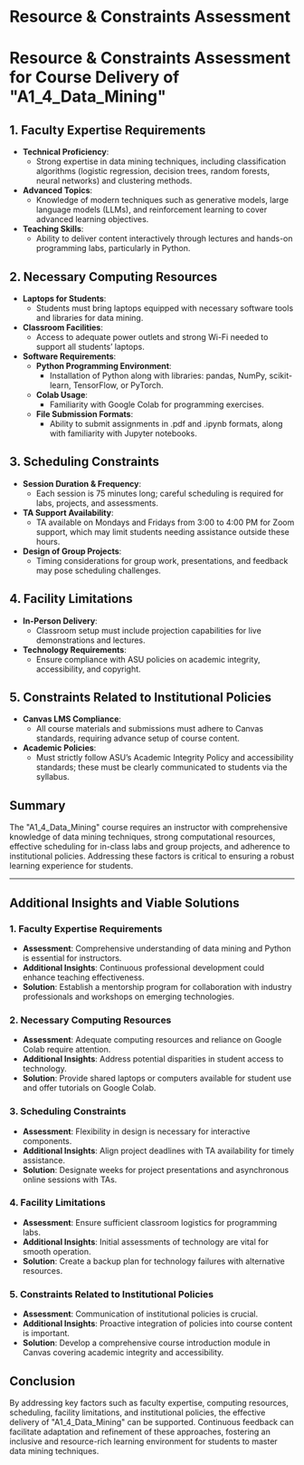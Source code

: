Resource & Constraints Assessment
=================================

# Resource & Constraints Assessment for Course Delivery of "A1_4_Data_Mining"

## 1. Faculty Expertise Requirements
- **Technical Proficiency**: 
  - Strong expertise in data mining techniques, including classification algorithms (logistic regression, decision trees, random forests, neural networks) and clustering methods.
- **Advanced Topics**: 
  - Knowledge of modern techniques such as generative models, large language models (LLMs), and reinforcement learning to cover advanced learning objectives.
- **Teaching Skills**: 
  - Ability to deliver content interactively through lectures and hands-on programming labs, particularly in Python.

## 2. Necessary Computing Resources
- **Laptops for Students**: 
  - Students must bring laptops equipped with necessary software tools and libraries for data mining.
- **Classroom Facilities**: 
  - Access to adequate power outlets and strong Wi-Fi needed to support all students’ laptops.
- **Software Requirements**:
  - **Python Programming Environment**: 
    - Installation of Python along with libraries: pandas, NumPy, scikit-learn, TensorFlow, or PyTorch.
  - **Colab Usage**: 
    - Familiarity with Google Colab for programming exercises.
  - **File Submission Formats**: 
    - Ability to submit assignments in .pdf and .ipynb formats, along with familiarity with Jupyter notebooks.

## 3. Scheduling Constraints
- **Session Duration & Frequency**: 
  - Each session is 75 minutes long; careful scheduling is required for labs, projects, and assessments.
- **TA Support Availability**: 
  - TA available on Mondays and Fridays from 3:00 to 4:00 PM for Zoom support, which may limit students needing assistance outside these hours.
- **Design of Group Projects**: 
  - Timing considerations for group work, presentations, and feedback may pose scheduling challenges.

## 4. Facility Limitations
- **In-Person Delivery**: 
  - Classroom setup must include projection capabilities for live demonstrations and lectures.
- **Technology Requirements**: 
  - Ensure compliance with ASU policies on academic integrity, accessibility, and copyright.

## 5. Constraints Related to Institutional Policies
- **Canvas LMS Compliance**: 
  - All course materials and submissions must adhere to Canvas standards, requiring advance setup of course content.
- **Academic Policies**: 
  - Must strictly follow ASU’s Academic Integrity Policy and accessibility standards; these must be clearly communicated to students via the syllabus.

## Summary
The "A1_4_Data_Mining" course requires an instructor with comprehensive knowledge of data mining techniques, strong computational resources, effective scheduling for in-class labs and group projects, and adherence to institutional policies. Addressing these factors is critical to ensuring a robust learning experience for students. 

---

## Additional Insights and Viable Solutions

### 1. Faculty Expertise Requirements
- **Assessment**: Comprehensive understanding of data mining and Python is essential for instructors.
- **Additional Insights**: Continuous professional development could enhance teaching effectiveness.
- **Solution**: Establish a mentorship program for collaboration with industry professionals and workshops on emerging technologies.

### 2. Necessary Computing Resources
- **Assessment**: Adequate computing resources and reliance on Google Colab require attention.
- **Additional Insights**: Address potential disparities in student access to technology.
- **Solution**: Provide shared laptops or computers available for student use and offer tutorials on Google Colab.

### 3. Scheduling Constraints
- **Assessment**: Flexibility in design is necessary for interactive components.
- **Additional Insights**: Align project deadlines with TA availability for timely assistance.
- **Solution**: Designate weeks for project presentations and asynchronous online sessions with TAs.

### 4. Facility Limitations
- **Assessment**: Ensure sufficient classroom logistics for programming labs.
- **Additional Insights**: Initial assessments of technology are vital for smooth operation.
- **Solution**: Create a backup plan for technology failures with alternative resources.

### 5. Constraints Related to Institutional Policies
- **Assessment**: Communication of institutional policies is crucial.
- **Additional Insights**: Proactive integration of policies into course content is important.
- **Solution**: Develop a comprehensive course introduction module in Canvas covering academic integrity and accessibility.

## Conclusion
By addressing key factors such as faculty expertise, computing resources, scheduling, facility limitations, and institutional policies, the effective delivery of "A1_4_Data_Mining" can be supported. Continuous feedback can facilitate adaptation and refinement of these approaches, fostering an inclusive and resource-rich learning environment for students to master data mining techniques.